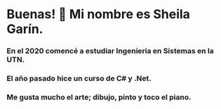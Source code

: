 # Buenas! 👋 Mi nombre es Sheila Garín. 
### En el 2020 comencé a estudiar Ingenieria en Sistemas en la UTN. 
### El año pasado hice un curso de C# y .Net.
### Me gusta mucho el arte; dibujo, pinto y toco el piano.
